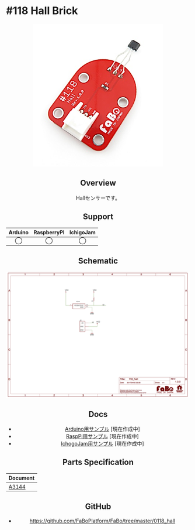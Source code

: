 # #118 Hall Brick

<center>

![](./img/118_hall.jpg)
<!--COLORME-->

## Overview
Hallセンサーです。

## Support
|Arduino|RaspberryPI|IchigoJam|
|:--:|:--:|:--:|
|◯|◯|◯|

## Schematic
![](./img/118_hall_sch.png)

## Docs

* [Arduino用サンプル](http://docs.fabo.io/fabo/arduino/brick_analog/118_brick_analog_hall.html) [現在作成中]
* [RaspPi用サンプル](http://docs.fabo.io/fabo/rasppi/brick_analog/118_brick_analog_hall.html) [現在作成中]
* [IchogoJam用サンプル](http://docs.fabo.io/fabo/ichigojam/brick_analog/118_brick_analog_hall.html) [現在作成中]

## Parts Specification
| Document |
|:--|
| [A3144](http://www.allegromicro.com/~/media/Files/Datasheets/A3141-2-3-4-Datasheet.ashx?la=en&hash=BDFBC7C77BB7B12835643BE0F99A3490376C46BB) |

## GitHub
- https://github.com/FaBoPlatform/FaBo/tree/master/0118_hall
